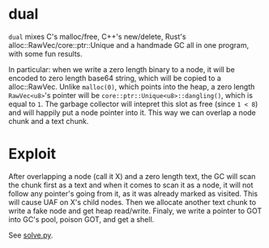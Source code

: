 # dual

`dual` mixes C's malloc/free, C++'s new/delete, Rust's alloc::RawVec/core::ptr::Unique and a handmade GC all in one program,
with some fun results.

In particular: when we write a zero length binary to a node, it will be encoded to zero length base64 string, which will be copied
to a alloc::RawVec. Unlike `malloc(0)`, which points into the heap, a zero length `RawVec<u8>`'s pointer will be `core::ptr::Unique<u8>::dangling()`, which is equal to `1`.
The garbage collector will intepret this slot as free (since `1 < 8`) and will happily put a node pointer into it.
This way we can overlap a node chunk and a text chunk.

# Exploit
After overlapping a node (call it X) and a zero length text, the GC will scan the chunk first as a text and
when it comes to scan it as a node, it will not follow any pointer's going from it, as it
was already marked as visited.
This will cause UAF on X's child nodes.
Then we allocate another text chunk to write a fake node and get heap read/write.
Finaly, we write a pointer to GOT into GC's pool, poison GOT, and get a shell.

See [solve.py](./solve.py).

